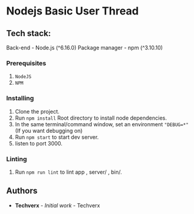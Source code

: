 # Nodejs Basic User Thread

## Tech stack:
Back-end - Node.js (^6.16.0) 
Package manager - npm (^3.10.10) 

### Prerequisites

1. ```NodeJS```
2. ```NPM```


### Installing

1. Clone the project.
2. Run ```npm install``` Root directory to install node dependencies.
3. In the same terminal/command window, set an environment ```"DEBUG=*" ``` (If you want debugging on)
5. Run  ```npm start```  to start dev server.
6. listen to port 3000.

### Linting

1. Run ```npm run lint``` to lint app , server/ , bin/.

## Authors

* **Techverx** - *Initial work* - Techverx